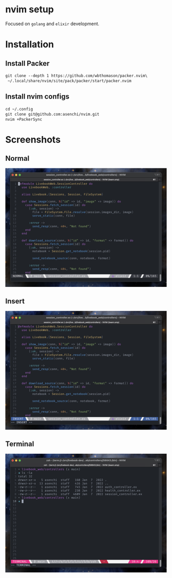 # nvim setup

Focused on `golang` and `elixir` development.

# Installation

## Install Packer

```
git clone --depth 1 https://github.com/wbthomason/packer.nvim\
 ~/.local/share/nvim/site/pack/packer/start/packer.nvim
```

## Install nvim configs

```
cd ~/.config
git clone git@github.com:asenchi/nvim.git
nvim +PackerSync
```

# Screenshots

## Normal

![Normal mode](images/mode-normal.png)

## Insert

![Insert mode](images/mode-insert.png)

## Terminal

![Terminal mode](images/mode-terminal.png)
